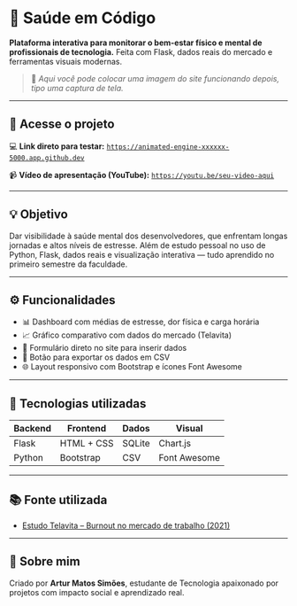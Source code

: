 # 🧠 Saúde em Código

**Plataforma interativa para monitorar o bem-estar físico e mental de profissionais de tecnologia.**
Feita com Flask, dados reais do mercado e ferramentas visuais modernas.

> 📸 *Aqui você pode colocar uma imagem do site funcionando depois, tipo uma captura de tela.*

---

## 🔗 Acesse o projeto

💻 **Link direto para testar:**
[`https://animated-engine-xxxxxx-5000.app.github.dev`](https://animated-engine-xxxxxx-5000.app.github.dev)

📹 **Vídeo de apresentação (YouTube):**
[`https://youtu.be/seu-video-aqui`](https://youtu.be/seu-video-aqui)

---

## 💡 Objetivo

Dar visibilidade à saúde mental dos desenvolvedores, que enfrentam longas jornadas e altos níveis de estresse.
Além de estudo pessoal no uso de Python, Flask, dados reais e visualização interativa — tudo aprendido no primeiro semestre da faculdade.

---

## ⚙️ Funcionalidades

- 📊 Dashboard com médias de estresse, dor física e carga horária
- 📈 Gráfico comparativo com dados do mercado (Telavita)
- 📩 Formulário direto no site para inserir dados
- 💾 Botão para exportar os dados em CSV
- 🌐 Layout responsivo com Bootstrap e ícones Font Awesome

---

## 🧪 Tecnologias utilizadas

| Backend | Frontend | Dados | Visual |
|--------|----------|-------|--------|
| Flask  | HTML + CSS | SQLite | Chart.js |
| Python | Bootstrap | CSV | Font Awesome |

---

## 📚 Fonte utilizada

- [Estudo Telavita – Burnout no mercado de trabalho (2021)](https://telavita.com.br/blog/pesquisa-sobre-burnout-no-mercado-de-trabalho)

---

## 👤 Sobre mim

Criado por **Artur Matos Simões**, estudante de Tecnologia apaixonado por projetos com impacto social e aprendizado real.
